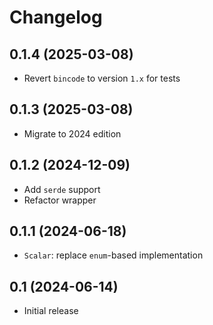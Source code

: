 # Changelog

## 0.1.4 (2025-03-08)

* Revert `bincode` to version `1.x` for tests

## 0.1.3 (2025-03-08)

* Migrate to 2024 edition

## 0.1.2 (2024-12-09)

* Add `serde` support
* Refactor wrapper

## 0.1.1 (2024-06-18)

* `Scalar`: replace `enum`-based implementation

## 0.1 (2024-06-14)

* Initial release
